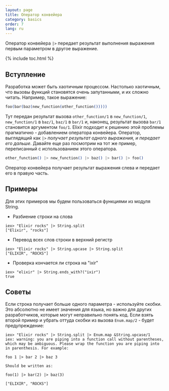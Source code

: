 ```yaml
---
layout: page
title: Оператор конвейера
category: basics
order: 7
lang: ru
---
```


Оператор конвейера `|>` передает результат выполнения выражения первым параметром в другое выражение.

{% include toc.html %}

## Вступление

Разработка может быть хаотичным процессом. Настолько хаотичным, что вызовы функций становятся очень запутанными, и их сложно читать. Например, такое выражение:

```elixir
foo(bar(baz(new_function(other_function()))))
```

Тут передан результат вызова `other_function/1` в `new_function/1`, `new_function/1` в `baz/1`, `baz/1` в `bar/1` и, наконец, результат вызова `bar/1` становится аргументом `foo/1`. Elixir подходит к решению этой проблемы прагматично - добавлением оператора конвейера. Оператор, выглядящий как `|>` *получает результат одного выражения, и передает его дальше*. Давайте еще раз посмотрим на тот же пример, переписанный с использованием этого оператора.

```elixir
other_function() |> new_function() |> baz() |> bar() |> foo()
```

Оператор конвейера получает результат выражения слева и передает его в правую часть.

## Примеры

Для этих примеров мы будем пользоваться функциями из модуля String.

- Разбиение строки на слова

```shell
iex> "Elixir rocks" |> String.split
["Elixir", "rocks"]
```

- Перевод всех слов строки в верхний регистр

```shell
iex> "Elixir rocks" |> String.upcase |> String.split
["ELIXIR", "ROCKS"]
```

- Проверка кончается ли строка на "ixir"

```shell
iex> "elixir" |> String.ends_with?("ixir")
true
```

## Советы

Если строка получает больше одного параметра - используйте скобки. Это абсолютно не имеет значения для языка, но важно для других разработчиков, которые могут неправильно понять код. Если взять второй пример и убрать оттуда скобки из вызова `Enum.map/2` -  будет предупреждение:

```shell
iex> "Elixir rocks" |> String.split |> Enum.map &String.upcase/1
iex: warning: you are piping into a function call without parentheses, which may be ambiguous. Please wrap the function you are piping into in parenthesis. For example:

foo 1 |> bar 2 |> baz 3

Should be written as:

foo(1) |> bar(2) |> baz(3)

["ELIXIR", "ROCKS"]
```

